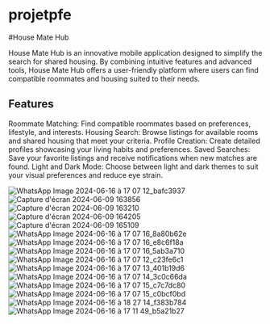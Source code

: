 # projetpfe
#House Mate Hub

House Mate Hub is an innovative mobile application designed to simplify the search for shared housing. By combining intuitive features and advanced tools, House Mate Hub offers a user-friendly platform where users can find compatible roommates and housing suited to their needs.

## Features

Roommate Matching: Find compatible roommates based on preferences, lifestyle, and interests.
Housing Search: Browse listings for available rooms and shared housing that meet your criteria.
Profile Creation: Create detailed profiles showcasing your living habits and preferences.
Saved Searches: Save your favorite listings and receive notifications when new matches are found.
Light and Dark Mode: Choose between light and dark themes to suit your visual preferences and reduce eye strain.


![WhatsApp Image 2024-06-16 à 17 07 12_bafc3937](https://github.com/Ourrsanae/projet_colocapp/assets/143679582/691b4a68-e5bd-4c75-ad47-5c45fc931e1f)
![Capture d'écran 2024-06-09 163856](https://github.com/Ourrsanae/projet_colocapp/assets/143679582/8446468b-32c2-44be-b634-fdffbf0edbd0)
![Capture d'écran 2024-06-09 163210](https://github.com/Ourrsanae/projet_colocapp/assets/143679582/349436d9-e902-441f-9789-db7f6e8198f3)
![Capture d'écran 2024-06-09 164205](https://github.com/Ourrsanae/projet_colocapp/assets/143679582/070e9870-7706-47d5-bec1-a3edb20d87c4)
![Capture d'écran 2024-06-09 165109](https://github.com/Ourrsanae/projet_colocapp/assets/143679582/1f3ff6df-16bd-4130-8080-c4d2426255c4)
![WhatsApp Image 2024-06-16 à 17 07 16_8a80b62e](https://github.com/Ourrsanae/projet_colocapp/assets/143679582/b36eb434-d493-473d-aa35-29100852f234)
![WhatsApp Image 2024-06-16 à 17 07 16_e8c6f18a](https://github.com/Ourrsanae/projet_colocapp/assets/143679582/389e6456-51a9-41dd-803d-a5593b1d5621)
![WhatsApp Image 2024-06-16 à 17 07 16_5ab3a710](https://github.com/Ourrsanae/projet_colocapp/assets/143679582/7d3d3a76-b9ac-40c9-8e29-ba1c18cb341f)
![WhatsApp Image 2024-06-16 à 17 07 12_c23fe6c1](https://github.com/Ourrsanae/projet_colocapp/assets/143679582/5aece202-a370-407a-8399-365b309a2a36)
![WhatsApp Image 2024-06-16 à 17 07 13_401b19d6](https://github.com/Ourrsanae/projet_colocapp/assets/143679582/9a60345c-d652-4c13-a45a-1e7892afb3b3)
![WhatsApp Image 2024-06-16 à 17 07 14_3c0c66da](https://github.com/Ourrsanae/projet_colocapp/assets/143679582/6ded51e7-4863-4ed4-95b8-2eeb9deda2ac)
![WhatsApp Image 2024-06-16 à 17 07 15_c7c7dc80](https://github.com/Ourrsanae/projet_colocapp/assets/143679582/8fac1106-8925-4e6f-b01e-69658a951160)
![WhatsApp Image 2024-06-16 à 17 07 15_c0bcf0bd](https://github.com/Ourrsanae/projet_colocapp/assets/143679582/fc6f2637-eb5a-43e8-b5c3-70ae7780da0e)
![WhatsApp Image 2024-06-16 à 18 27 14_f383b784](https://github.com/Ourrsanae/projet_colocapp/assets/143679582/7c38ce7c-8d14-4c10-8333-ff18cb8427e3)
![WhatsApp Image 2024-06-16 à 17 11 49_b5a21b27](https://github.com/Ourrsanae/projet_colocapp/assets/143679582/70db0e1f-67aa-4537-8d3a-93e8b20217c9)
